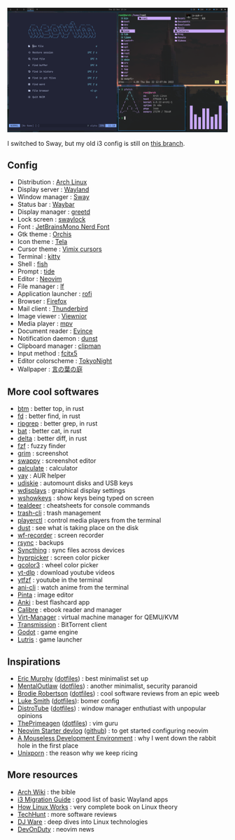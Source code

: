 ![screenshot](screenshot.png)

I switched to Sway, but my old i3 config is still on [this branch](https://github.com/Lysquid/dotfiles/tree/i3).

## Config

+ Distribution : [Arch Linux](https://archlinux.org/)
+ Display server : [Wayland](https://wayland.freedesktop.org/)
+ Window manager : [Sway](https://swaywm.org/)
+ Status bar : [Waybar](https://github.com/Alexays/Waybar)
+ Display manager : [greetd](https://git.sr.ht/~kennylevinsen/greetd)
+ Lock screen : [swaylock](https://github.com/swaywm/swaylock)
+ Font : [JetBrainsMono Nerd Font](https://www.jetbrains.com/lp/mono/)
+ Gtk theme : [Orchis](https://github.com/vinceliuice/Orchis-theme)
+ Icon theme : [Tela](https://github.com/vinceliuice/Tela-icon-theme)
+ Cursor theme : [Vimix cursors](https://github.com/vinceliuice/Vimix-cursors)
+ Terminal : [kitty](https://sw.kovidgoyal.net/kitty/)
+ Shell : [fish](https://fishshell.com/)
+ Prompt : [tide](https://github.com/IlanCosman/tide)
+ Editor : [Neovim](https://neovim.io/)
+ File manager : [lf](https://github.com/gokcehan/lf/)
+ Application launcher : [rofi](https://github.com/davatorium/rofi)
+ Browser : [Firefox](https://www.mozilla.org/firefox/)
+ Mail client : [Thunderbird](https://www.thunderbird.net)
+ Image viewer : [Viewnior](https://github.com/hellosiyan/Viewnior)
+ Media player : [mpv](https://mpv.io/)
+ Document reader : [Evince](https://wiki.gnome.org/Apps/Evince)
+ Notification daemon : [dunst](https://github.com/dunst-project/dunst)
+ Clipboard manager : [clipman](https://github.com/yory8/clipman)
+ Input method : [fcitx5](https://fcitx-im.org/wiki/Fcitx_5)
+ Editor colorscheme : [TokyoNight](https://github.com/folke/tokyonight.nvim)
+ Wallpaper : [言の葉の庭](https://www.reddit.com/r/wallpaper/comments/n9kuz5)

## More cool softwares

+ [btm](https://github.com/ClementTsang/bottom) : better top, in rust
+ [fd](https://github.com/sharkdp/fd) : better find, in rust
+ [ripgrep](https://github.com/BurntSushi/ripgrep) : better grep, in rust
+ [bat](https://github.com/sharkdp/bat) : better cat, in rust
+ [delta](https://github.com/dandavison/delta) : better diff, in rust
+ [fzf](https://github.com/junegunn/fzf) : fuzzy finder
+ [grim](https://sr.ht/~emersion/grim/) : screenshot
+ [swappy](https://github.com/jtheoof/swappy) : screenshot editor
+ [qalculate](https://github.com/Qalculate/qalculate-gtk) : calculator
+ [yay](https://github.com/Jguer/yay) : AUR helper
+ [udiskie](https://github.com/coldfix/udiskie/) : automount disks and USB keys
+ [wdisplays](https://github.com/artizirk/wdisplays) : graphical display settings
+ [wshowkeys](https://git.sr.ht/~sircmpwn/wshowkeys) : show keys being typed on screen
+ [tealdeer](https://github.com/dbrgn/tealdeer) : cheatsheets for console commands
+ [trash-cli](https://github.com/andreafrancia/trash-cli) : trash management
+ [playerctl](https://github.com/altdesktop/playerctl) : control media players from the terminal
+ [dust](https://github.com/bootandy/dust) : see what is taking place on the disk
+ [wf-recorder](https://github.com/ammen99/wf-recorder) : screen recorder
+ [rsync](https://wiki.archlinux.org/title/rsync) : backups
+ [Syncthing](https://syncthing.net/) : sync files across devices
+ [hyprpicker](https://github.com/hyprwm/hyprpicker) : screen color picker
+ [gcolor3](https://www.hjdskes.nl/projects/gcolor3/) : wheel color picker
+ [yt-dlp](https://github.com/yt-dlp/yt-dlp) : download youtube videos
+ [ytfzf](https://github.com/pystardust/ytfzf/) : youtube in the terminal
+ [ani-cli](https://github.com/pystardust/ani-cli) : watch anime from the terminal
+ [Pinta](https://www.pinta-project.com/) : image editor
+ [Anki](https://apps.ankiweb.net/) : best flashcard app
+ [Calibre](https://calibre-ebook.com/) : ebook reader and manager
+ [Virt-Manager](https://virt-manager.org/) : virtual machine manager for QEMU/KVM
+ [Transmission](https://transmissionbt.com/) : BitTorrent client
+ [Godot](https://godotengine.org/) : game engine
+ [Lutris](https://lutris.net/) : game launcher

## Inspirations

+ [Eric Murphy](https://www.youtube.com/c/EricMurphyxyz) ([dotfiles](https://github.com/ericmurphyxyz/dotfiles)) : best minimalist set up
+ [MentalOutlaw](https://www.youtube.com/c/MentalOutlaw) ([dotfiles](https://github.com/MentalOutlaw/deploygentoo)) : another minimalist, security paranoid
+ [Brodie Robertson](https://www.youtube.com/c/BrodieRobertson) ([dotfiles](https://github.com/BrodieRobertson/dotfiles)) : cool software reviews from an epic weeb
+ [Luke Smith](https://www.youtube.com/c/LukeSmithxyz) ([dotfiles](https://github.com/LukeSmithxyz/voidrice)): bomer config
+ [DistroTube](https://www.youtube.com/c/DistroTube) ([dotfiles](https://gitlab.com/dwt1/dotfiles)) : window manager enthutiast with unpopular opinions
+ [ThePrimeagen](https://www.youtube.com/c/ThePrimeagen) ([dotfiles](https://github.com/ThePrimeagen/.dotfiles)) : vim guru
+ [Neovim Starter devlog](https://vonheikemen.github.io/devlog/tools/build-your-first-lua-config-for-neovim/) ([github](https://github.com/VonHeikemen/nvim-starter)) : to get started configuring neovim
+ [A Mouseless Development Environment](https://thevaluable.dev/mouseless-development-environment/) : why I went down the rabbit hole in the first place
+ [Unixporn](https://www.reddit.com/r/unixporn/) : the reason why we keep ricing

## More resources

+ [Arch Wiki](https://wiki.archlinux.org/) : the bible
+ [i3 Migration Guide](https://github.com/swaywm/sway/wiki/i3-Migration-Guide) : good list of basic Wayland apps
+ [How Linux Works](https://nostarch.com/howlinuxworks3) : very complete book on Linux theory
+ [TechHunt](https://www.youtube.com/c/TechHutHD) : more software reviews
+ [DJ Ware](https://www.youtube.com/c/DJWareCG) : deep dives into Linux technologies
+ [DevOnDuty](https://www.youtube.com/channel/UCFU7a7OMYfcpjtIpu2j47_Q) : neovim news
